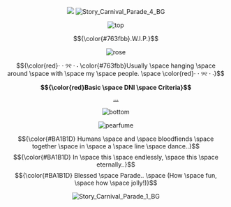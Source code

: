 <div align="center">



![ ](https://files.catbox.moe/mtclmt.png)
![Story_Carnival_Parade_4_BG](https://github.com/user-attachments/assets/44326aad-d0cb-4e0c-b3fb-ea0a4284c300)

![top](https://files.catbox.moe/7ca6td.png)

$${\color{#763fbb}.W.I.P.}$$

![rose](https://files.catbox.moe/u72eu6.png)

$${\color{red}⋅ ‧ ୨୧ ‧ ⋅ \color{#763fbb}Usually \space hanging \space around \space with \space my \space people. \space \color{red}⋅ ‧ ୨୧ ‧ ⋅}$$

**$${\color{red}Basic \space DNI \space Criteria}$$** [...](https://dni-criteria.carrd.co/)

![bottom](https://files.catbox.moe/r013k2.png)

<img src="https://komarev.com/ghpvc/?username=pearfume&abbreviated=true&label=Will%20you%20join%20us%20in%20this…%20eternal%20Parade?&color=BA1B1D&style=for-the-badge" alt="pearfume" /> </p>

$${\color{#BA1B1D} Humans \space and \space bloodfiends \space together \space in \space a \space line \space dance..}$$
$${\color{#BA1B1D} In \space this \space endlessly, \space this \space eternally..}$$
$${\color{#BA1B1D} Blessed \space Parade.. \space (How \space fun, \space how \space jolly!)}$$

![Story_Carnival_Parade_1_BG](https://github.com/user-attachments/assets/0ff5a3ff-998f-42c3-8a70-401713c79899)

</div>



